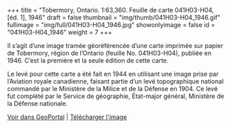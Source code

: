 +++
title = "Tobermory, Ontario. 1:63,360. Feuille de carte 041H03-H04, [éd. 1], 1946"
draft = false
thumbnail = "img/thumb/041H03-H04_1946.gif"
fullimage = "img/full/041H03-H04_1946.jpg"
showonlyimage = false
id = "041H03-H04_1946"
weight = 7
+++

Il s’agit d’une image tramée géoréférencée d’une carte imprimée sur papier de Tobermory, région de l’Ontario (feuille No. 041H03-H04), publiée en 1946. C’est la première et la seule édition de cette carte.
<!--more-->

Le levé pour cette carte a été fait en 1944 en utilisant une image prise par l’Aviation royale canadienne, faisant partie d’un levé topographique national commandé par le Ministère de la Milice et de la Défense en 1904. Ce levé fut complété par le Service de géographie, État-major général, Ministère de la Défense nationale.

[Voir dans GeoPortal](http://geo.scholarsportal.info/#r/details/_uri@=HTDP63360K041H03-H04_1946TIFF&_add:true) | [Télécharger l'image](http://ocul.on.ca/topomaps/map-images/HTDP63360K041H03-H04_1946TIFF.jpg)
